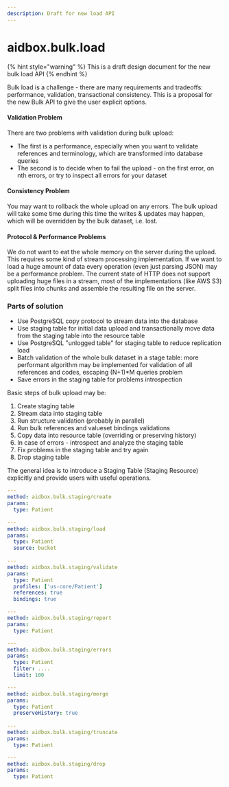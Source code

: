 ```yaml
---
description: Draft for new load API
---
```


# aidbox.bulk.load

{% hint style="warning" %}
This is a draft design document for the new bulk load API
{% endhint %}

Bulk load is a challenge - there are many requirements and tradeoffs: performance, validation, transactional consistency. This is a proposal for the new Bulk API to give the user explicit options.

#### Validation Problem

There are two problems with validation during bulk upload:

* The first is a performance, especially when you want to validate references and terminology, which are transformed into database queries
* The second is to decide when to fail the upload - on the first error, on nth errors, or try to inspect all errors for your dataset

#### Consistency Problem

You may want to rollback the whole upload on any errors. The bulk upload will take some time during this time the writes & updates may happen, which will be overridden by the bulk dataset, i.e. lost.

#### Protocol & Performance Problems

We do not want to eat the whole memory on the server during the upload. This requires some kind of stream processing implementation. If we want to load a huge amount of data every operation \(even just parsing JSON\) may be a performance problem. The current state of HTTP does not support uploading huge files in a stream, most of the implementations \(like AWS S3\) split files into chunks and assemble the resulting file on the server.

### Parts of solution

* Use PostgreSQL copy protocol to stream data into the database
* Use staging table for initial data upload and transactionally move data from the staging table into the resource table
* Use PostgreSQL "unlogged table" for staging table to reduce replication load
* Batch validation of the whole bulk dataset in a stage table: more performant algorithm may be implemented for validation of all references and codes, escaping \(N+1\)\*M queries problem
* Save errors in the staging table for problems introspection

Basic steps of bulk upload may be:

1. Create staging table
2. Stream data into staging table
3. Run structure validation \(probably in parallel\)
4. Run bulk references and valueset bindings validations
5. Copy data into resource table \(overriding or preserving history\)
6. In case of errors - introspect and analyze the staging table
7. Fix problems in the staging table and try again
8. Drop staging table

The general idea is to introduce a Staging Table \(Staging Resource\) explicitly and provide users with useful operations.

```yaml
---
method: aidbox.bulk.staging/create
params:
  type: Patient
  
---
method: aidbox.bulk.staging/load
params:
  type: Patient
  source: bucket
  
---
method: aidbox.bulk.staging/validate
params:
  type: Patient
  profiles: ['us-core/Patient']
  references: true
  bindings: true

---
method: aidbox.bulk.staging/report
params:
  type: Patient

---
method: aidbox.bulk.staging/errors
params:
  type: Patient
  filter: ....
  limit: 100

---
method: aidbox.bulk.staging/merge
params:
  type: Patient
  preserveHistory: true
  
---
method: aidbox.bulk.staging/truncate
params:
  type: Patient

---
method: aidbox.bulk.staging/drop
params:
  type: Patient
```

